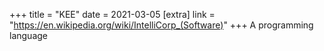 +++
title = "KEE"
date = 2021-03-05
[extra]
link = "https://en.wikipedia.org/wiki/IntelliCorp_(Software)"
+++
A programming language


